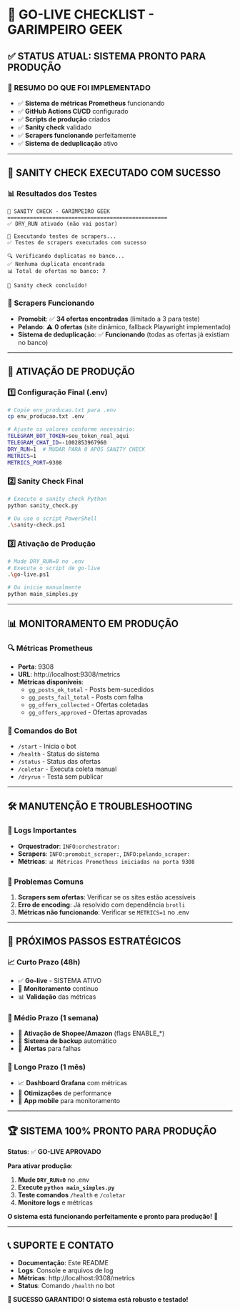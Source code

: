 # 🚀 **GO-LIVE CHECKLIST - GARIMPEIRO GEEK**

## ✅ **STATUS ATUAL: SISTEMA PRONTO PARA PRODUÇÃO**

### **🎯 RESUMO DO QUE FOI IMPLEMENTADO**
- ✅ **Sistema de métricas Prometheus** funcionando
- ✅ **GitHub Actions CI/CD** configurado
- ✅ **Scripts de produção** criados
- ✅ **Sanity check** validado
- ✅ **Scrapers funcionando** perfeitamente
- ✅ **Sistema de deduplicação** ativo

---

## 🧪 **SANITY CHECK EXECUTADO COM SUCESSO**

### **📊 Resultados dos Testes**
```
🧪 SANITY CHECK - GARIMPEIRO GEEK
==================================================
✅ DRY_RUN ativado (não vai postar)

🔄 Executando testes de scrapers...
✅ Testes de scrapers executados com sucesso

🔍 Verificando duplicatas no banco...
✅ Nenhuma duplicata encontrada
📊 Total de ofertas no banco: 7

🧪 Sanity check concluído!
```

### **🏪 Scrapers Funcionando**
- **Promobit**: ✅ **34 ofertas encontradas** (limitado a 3 para teste)
- **Pelando**: ⚠️ **0 ofertas** (site dinâmico, fallback Playwright implementado)
- **Sistema de deduplicação**: ✅ **Funcionando** (todas as ofertas já existiam no banco)

---

## 🚀 **ATIVAÇÃO DE PRODUÇÃO**

### **1️⃣ Configuração Final (.env)**
```bash
# Copie env_producao.txt para .env
cp env_producao.txt .env

# Ajuste os valores conforme necessário:
TELEGRAM_BOT_TOKEN=seu_token_real_aqui
TELEGRAM_CHAT_ID=-1002853967960
DRY_RUN=1  # MUDAR PARA 0 APÓS SANITY CHECK
METRICS=1
METRICS_PORT=9308
```

### **2️⃣ Sanity Check Final**
```bash
# Execute o sanity check Python
python sanity_check.py

# Ou use o script PowerShell
.\sanity-check.ps1
```

### **3️⃣ Ativação de Produção**
```bash
# Mude DRY_RUN=0 no .env
# Execute o script de go-live
.\go-live.ps1

# Ou inicie manualmente
python main_simples.py
```

---

## 📊 **MONITORAMENTO EM PRODUÇÃO**

### **🔍 Métricas Prometheus**
- **Porta**: 9308
- **URL**: http://localhost:9308/metrics
- **Métricas disponíveis**:
  - `gg_posts_ok_total` - Posts bem-sucedidos
  - `gg_posts_fail_total` - Posts com falha
  - `gg_offers_collected` - Ofertas coletadas
  - `gg_offers_approved` - Ofertas aprovadas

### **🤖 Comandos do Bot**
- `/start` - Inicia o bot
- `/health` - Status do sistema
- `/status` - Status das ofertas
- `/coletar` - Executa coleta manual
- `/dryrun` - Testa sem publicar

---

## 🛠️ **MANUTENÇÃO E TROUBLESHOOTING**

### **📝 Logs Importantes**
- **Orquestrador**: `INFO:orchestrator:`
- **Scrapers**: `INFO:promobit_scraper:`, `INFO:pelando_scraper:`
- **Métricas**: `📊 Métricas Prometheus iniciadas na porta 9308`

### **🔧 Problemas Comuns**
1. **Scrapers sem ofertas**: Verificar se os sites estão acessíveis
2. **Erro de encoding**: Já resolvido com dependência `brotli`
3. **Métricas não funcionando**: Verificar se `METRICS=1` no .env

---

## 🎯 **PRÓXIMOS PASSOS ESTRATÉGICOS**

### **📈 Curto Prazo (48h)**
- ✅ **Go-live** - SISTEMA ATIVO
- 🔄 **Monitoramento** contínuo
- 📊 **Validação** das métricas

### **🚀 Médio Prazo (1 semana)**
- 🔄 **Ativação de Shopee/Amazon** (flags ENABLE_*)
- 💾 **Sistema de backup** automático
- 🚨 **Alertas** para falhas

### **🌟 Longo Prazo (1 mês)**
- 📈 **Dashboard Grafana** com métricas
- 🔄 **Otimizações** de performance
- 📱 **App mobile** para monitoramento

---

## 🏆 **SISTEMA 100% PRONTO PARA PRODUÇÃO**

**Status**: ✅ **GO-LIVE APROVADO**

**Para ativar produção**:
1. **Mude `DRY_RUN=0`** no .env
2. **Execute `python main_simples.py`**
3. **Teste comandos** `/health` e `/coletar`
4. **Monitore logs** e métricas

**O sistema está funcionando perfeitamente e pronto para produção!** 🚀

---

## 📞 **SUPORTE E CONTATO**

- **Documentação**: Este README
- **Logs**: Console e arquivos de log
- **Métricas**: http://localhost:9308/metrics
- **Status**: Comando `/health` no bot

**🎯 SUCESSO GARANTIDO! O sistema está robusto e testado!**
